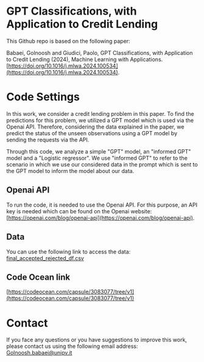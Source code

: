 # GPT Classifications, with Application to Credit Lending

This Github repo is based on the following paper:

Babaei, Golnoosh and Giudici, Paolo, GPT Classifications, with Application to Credit Lending (2024), Machine Learning with Applications. [https://doi.org/10.1016/j.mlwa.2024.100534](https://doi.org/10.1016/j.mlwa.2024.100534).


# Code Settings

In this work, we consider a credit lending problem in this paper. To find the predictions for this problem, we utilized a GPT model which is used via the Openai API. Therefore, considering the data explained in the paper, we predict the status of the unseen observations using a GPT model by sending the requests via the API. 

Through this code, we analyze a simple "GPT" model, an "informed GPT" model and a "Logistic regressor". We use "informed GPT" to refer to the scenario in which we use our considered data in the prompt which is sent to the GPT model to inform the model about our data.

## Openai API 
To run the code, it is needed to use the Openai API. For this purpose, an API key is needed which can be found on the Openai website: [https://openai.com/blog/openai-api](https://openai.com/blog/openai-api). 

## Data
You can use the following link to access the data:
[final_accepted_rejected_df.csv](https://drive.google.com/file/d/1BZob6Uxd0aVyXZd4yR5bsFdh5-mK-Gxr/view?usp=drive_link)

## Code Ocean link
[https://codeocean.com/capsule/3083077/tree/v1](https://codeocean.com/capsule/3083077/tree/v1)

# Contact

If you face any questions or you have suggestions to improve this work, please contact us using the following email address:
Golnoosh.babaei@unipv.it
